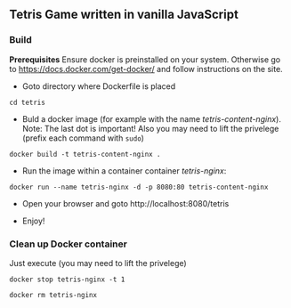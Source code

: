 ## Tetris Game written in vanilla JavaScript

### Build

**Prerequisites**
Ensure docker is preinstalled on your system. Otherwise go to https://docs.docker.com/get-docker/ and follow instructions on the site.


- Goto directory where Dockerfile is placed

`cd tetris`

- Buld a docker image (for example with the name
*tetris-content-nginx*). Note: The last dot is important!
Also you may need to lift the privelege (prefix each command with `sudo`)



`docker build -t tetris-content-nginx .`


- Run the image within a container container *tetris-nginx*:

`docker run --name tetris-nginx -d -p 8080:80 tetris-content-nginx`

- Open your browser and goto http://localhost:8080/tetris

- Enjoy!


### Clean up Docker container

Just execute (you may need to lift the privelege)

`docker stop tetris-nginx -t 1`

`docker rm tetris-nginx`

